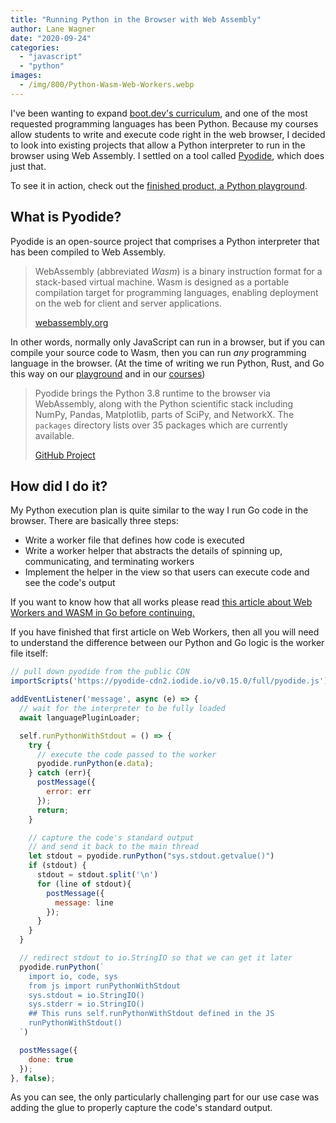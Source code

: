 ```yaml
---
title: "Running Python in the Browser with Web Assembly"
author: Lane Wagner
date: "2020-09-24"
categories: 
  - "javascript"
  - "python"
images:
  - /img/800/Python-Wasm-Web-Workers.webp
---
```


I've been wanting to expand [boot.dev's curriculum](https://boot.dev/), and one of the most requested programming languages has been Python. Because my courses allow students to write and execute code right in the web browser, I decided to look into existing projects that allow a Python interpreter to run in the browser using Web Assembly. I settled on a tool called [Pyodide](https://github.com/iodide-project/pyodide), which does just that.

To see it in action, check out the [finished product, a Python playground](https://boot.dev/playground/py).

## What is Pyodide?

Pyodide is an open-source project that comprises a Python interpreter that has been compiled to Web Assembly.

> WebAssembly (abbreviated _Wasm_) is a binary instruction format for a stack-based virtual machine. Wasm is designed as a portable compilation target for programming languages, enabling deployment on the web for client and server applications.
> 
> [webassembly.org](https://webassembly.org/)

In other words, normally only JavaScript can run in a browser, but if you can compile your source code to Wasm, then you can run _any_ programming language in the browser. (At the time of writing we run Python, Rust, and Go this way on our [playground](https://boot.dev/playground/py) and in our [courses](https://boot.dev/))

> Pyodide brings the Python 3.8 runtime to the browser via WebAssembly, along with the Python scientific stack including NumPy, Pandas, Matplotlib, parts of SciPy, and NetworkX. The `packages` directory lists over 35 packages which are currently available.
> 
> [GitHub Project](https://github.com/iodide-project/pyodide)

## How did I do it?

My Python execution plan is quite similar to the way I run Go code in the browser. There are basically three steps:

- Write a worker file that defines how code is executed
- Write a worker helper that abstracts the details of spinning up, communicating, and terminating workers
- Implement the helper in the view so that users can execute code and see the code's output

If you want to know how that all works please read [this article about Web Workers and WASM in Go before continuing.](/golang/running-go-in-the-browser-wasm-web-workers/)

If you have finished that first article on Web Workers, then all you will need to understand the difference between our Python and Go logic is the worker file itself:

```js
// pull down pyodide from the public CDN
importScripts('https://pyodide-cdn2.iodide.io/v0.15.0/full/pyodide.js');

addEventListener('message', async (e) => {
  // wait for the interpreter to be fully loaded
  await languagePluginLoader;

  self.runPythonWithStdout = () => {
    try {
      // execute the code passed to the worker
      pyodide.runPython(e.data);
    } catch (err){
      postMessage({
        error: err
      });
      return;
    }

    // capture the code's standard output
    // and send it back to the main thread
    let stdout = pyodide.runPython("sys.stdout.getvalue()")
    if (stdout) {
      stdout = stdout.split('\n')
      for (line of stdout){
        postMessage({
          message: line
        });
      }
    }
  }

  // redirect stdout to io.StringIO so that we can get it later
  pyodide.runPython(`
    import io, code, sys
    from js import runPythonWithStdout
    sys.stdout = io.StringIO()
    sys.stderr = io.StringIO()
    ## This runs self.runPythonWithStdout defined in the JS
    runPythonWithStdout()
  `)

  postMessage({
    done: true
  });
}, false);
```

As you can see, the only particularly challenging part for our use case was adding the glue to properly capture the code's standard output.
